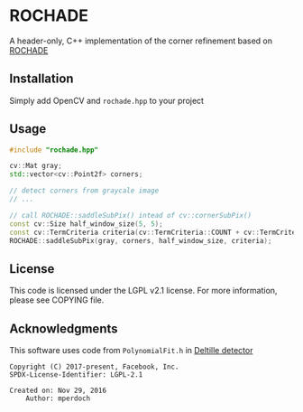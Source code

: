 # ROCHADE

A header-only, C++ implementation of the corner refinement based on [ROCHADE](https://link.springer.com/chapter/10.1007/978-3-319-10593-2_50)

## Installation

Simply add OpenCV and `rochade.hpp` to your project

## Usage

```cpp
#include "rochade.hpp"
```
```cpp
cv::Mat gray;
std::vector<cv::Point2f> corners;

// detect corners from graycale image
// ...

// call ROCHADE::saddleSubPix() intead of cv::cornerSubPix()
const cv::Size half_window_size(5, 5);
const cv::TermCriteria criteria(cv::TermCriteria::COUNT + cv::TermCriteria::EPS, 100, 0.001);
ROCHADE::saddleSubPix(gray, corners, half_window_size, criteria);
```

## License

This code is licensed under the LGPL v2.1 license. For more information, please see COPYING file.

## Acknowledgments

This software uses code from `PolynomialFit.h` in [Deltille detector](https://github.com/deltille/detector)

```
Copyright (C) 2017-present, Facebook, Inc.
SPDX-License-Identifier: LGPL-2.1

Created on: Nov 29, 2016
    Author: mperdoch
```